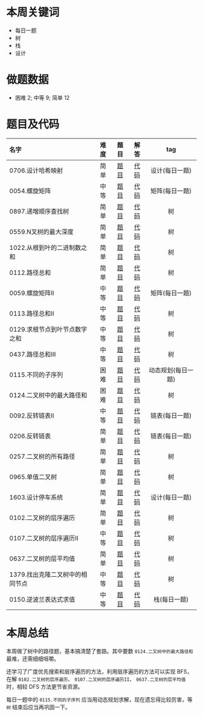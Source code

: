 <!--
 * @Description: 
 * @Autor: Au3C2
 * @Date: 2021-01-11 14:55:49
 * @LastEditors: Au3C2
 * @LastEditTime: 2021-03-22 19:22:02
-->
# 本周关键词

* 每日一题
* 树
* 栈
* 设计

# 做题数据

* 困难 2; 中等 9; 简单 12

# 题目及代码

|名字|难度|题目|解答|tag|
|:-|:-:|:-:|:-:|:-:|
|0706.设计哈希映射|简单|[题目](https://leetcode-cn.com/problems/design-hashmap/)|[代码](../Code/202103第3周/0706.设计哈希映射.py)|设计(每日一题)
|0054.螺旋矩阵|中等|[题目](https://leetcode-cn.com/problems/spiral-matrix/)|[代码](../Code/202103第3周/0054.螺旋矩阵.py)|矩阵(每日一题)
|0897.递增顺序查找树|简单|[题目](https://leetcode-cn.com/problems/increasing-order-search-tree/)|[代码](../Code/202103第3周/0897.递增顺序查找树.py)|树
|0559.N叉树的最大深度|简单|[题目](https://leetcode-cn.com/problems/maximum-depth-of-n-ary-tree/)|[代码](../Code/202103第3周/0559.N叉树的最大深度.py)|树
|1022.从根到叶的二进制数之和|简单|[题目](https://leetcode-cn.com/problems/sum-of-root-to-leaf-binary-numbers/)|[代码](../Code/202103第3周/1022.从根到叶的二进制数之和.py)|树
|0112.路径总和|简单|[题目](https://leetcode-cn.com/problems/path-sum/)|[代码](../Code/202103第3周/0112.路径总和.py)|树
|0059.螺旋矩阵II|中等|[题目](https://leetcode-cn.com/problems/spiral-matrix-ii/)|[代码](../Code/202103第3周/0059.螺旋矩阵II.py)|矩阵(每日一题)
|0113.路径总和II|中等|[题目](https://leetcode-cn.com/problems/path-sum-ii/)|[代码](../Code/202103第3周/0113.路径总和II.py)|树
|0129.求根节点到叶节点数字之和|中等|[题目](https://leetcode-cn.com/problems/sum-root-to-leaf-numbers/)|[代码](../Code/202103第3周/0129.求根节点到叶节点数字之和.py)|树
|0437.路径总和III|中等|[题目](https://leetcode-cn.com/problems/path-sum-iii/)|[代码](../Code/202103第3周/0437.路径总和III.py)|树
|0115.不同的子序列|困难|[题目](https://leetcode-cn.com/problems/distinct-subsequences/)|[代码](../Code/202103第3周/0115.不同的子序列.py)|动态规划(每日一题)
|0124.二叉树中的最大路径和|困难|[题目](https://leetcode-cn.com/problems/binary-tree-maximum-path-sum/)|[代码](../Code/202103第3周/0124.二叉树中的最大路径和.py)|树
|0092.反转链表II|中等|[题目](https://leetcode-cn.com/problems/reverse-linked-list-ii/)|[代码](../Code/202103第3周/0092.反转链表II.py)|链表(每日一题)
|0206.反转链表|简单|[题目](https://leetcode-cn.com/problems/reverse-linked-list/)|[代码](../Code/202103第3周/0206.反转链表.py)|链表(每日一题)
|0257.二叉树的所有路径|简单|[题目](https://leetcode-cn.com/problems/binary-tree-paths/)|[代码](../Code/202103第3周/0257.二叉树的所有路径.py)|树
|0965.单值二叉树|简单|[题目](https://leetcode-cn.com/problems/univalued-binary-tree/)|[代码](../Code/202103第3周/0965.单值二叉树.py)|树
|1603.设计停车系统|简单|[题目](https://leetcode-cn.com/problems/design-parking-system/)|[代码](../Code/202103第3周/1603.设计停车系统.py)|设计(每日一题)
|0102.二叉树的层序遍历|简单|[题目](https://leetcode-cn.com/problems/binary-tree-level-order-traversal/)|[代码](../Code/202103第3周/0102.二叉树的层序遍历.py)|树
|0107.二叉树的层序遍历II|中等|[题目](https://leetcode-cn.com/problems/binary-tree-level-order-traversal-ii/)|[代码](../Code/202103第3周/0107.二叉树的层序遍历II.py)|树
|0637.二叉树的层平均值|简单|[题目](https://leetcode-cn.com/problems/average-of-levels-in-binary-tree/)|[代码](../Code/202103第3周/0637.二叉树的层平均值.py)|树
|1379.找出克隆二叉树中的相同节点|中等|[题目](https://leetcode-cn.com/problems/find-a-corresponding-node-of-a-binary-tree-in-a-clone-of-that-tree/)|[代码](../Code/202103第3周/1379.找出克隆二叉树中的相同节点.py)|树
|0150.逆波兰表达式求值|中等|[题目](https://leetcode-cn.com/problems/evaluate-reverse-polish-notation/)|[代码](../Code/202103第3周/0150.逆波兰表达式求值.py)|栈(每日一题)


# 本周总结
本周做了树中的路径题，基本搞清楚了套路。其中要数 `0124.二叉树中的最大路径和` 最难，还需细细咀嚼。

还学习了广度优先搜索和层序遍历的方法，利用层序遍历的方法可以实现 BFS，在解 `0102.二叉树的层序遍历`、 `0107.二叉树的层序遍历II`、 `0637.二叉树的层平均值` 时，相较 DFS 方法更节省资源。

每日一题中的 `0115.不同的子序列` 应当用动态规划求解，现在遗忘得比较厉害，等 `树` 结束后应当再巩固一下。
